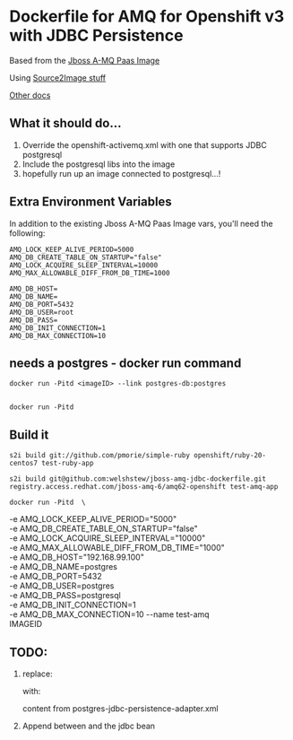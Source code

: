 # Dockerfile for AMQ for Openshift v3 with JDBC Persistence

Based from the [Jboss A-MQ Paas Image](https://docs.openshift.com/enterprise/3.1/using_images/xpaas_images/a_mq.html)

Using [Source2Image stuff](https://github.com/openshift/source-to-image)

[Other docs](https://docs.openshift.com/enterprise/3.0/creating_images/s2i.html)

## What it should do...

1.  Override the openshift-activemq.xml with one that supports JDBC postgresql
2.  Include the postgresql libs into the image
3.  hopefully run up an image connected to postgresql...!


## Extra Environment Variables

In addition to the existing Jboss A-MQ Paas Image vars, you'll need the following:

	AMQ_LOCK_KEEP_ALIVE_PERIOD=5000
	AMQ_DB_CREATE_TABLE_ON_STARTUP="false"
	AMQ_LOCK_ACQUIRE_SLEEP_INTERVAL=10000
	AMQ_MAX_ALLOWABLE_DIFF_FROM_DB_TIME=1000

	AMQ_DB_HOST=
	AMQ_DB_NAME=
	AMQ_DB_PORT=5432
	AMQ_DB_USER=root
	AMQ_DB_PASS=
	AMQ_DB_INIT_CONNECTION=1
	AMQ_DB_MAX_CONNECTION=10

## needs a postgres - docker run command

	docker run -Pitd <imageID> --link postgres-db:postgres


	docker run -Pitd 

## Build it

	s2i build git://github.com/pmorie/simple-ruby openshift/ruby-20-centos7 test-ruby-app

	s2i build git@github.com:welshstew/jboss-amq-jdbc-dockerfile.git registry.access.redhat.com/jboss-amq-6/amq62-openshift test-amq-app

	docker run -Pitd  \
 -e AMQ_LOCK_KEEP_ALIVE_PERIOD="5000" \
 -e AMQ_DB_CREATE_TABLE_ON_STARTUP="false" \
 -e AMQ_LOCK_ACQUIRE_SLEEP_INTERVAL="10000" \
 -e AMQ_MAX_ALLOWABLE_DIFF_FROM_DB_TIME="1000" \
 -e AMQ_DB_HOST="192.168.99.100" \
 -e AMQ_DB_NAME=postgres \
 -e AMQ_DB_PORT=5432 \
 -e AMQ_DB_USER=postgres \
 -e AMQ_DB_PASS=postgresql \
 -e AMQ_DB_INIT_CONNECTION=1 \
 -e AMQ_DB_MAX_CONNECTION=10 
 --name test-amq \
 IMAGEID



## TODO:

1.  replace:

	<persistenceAdapter>
        <kahaDB directory="${activemq.data}/kahadb" />
    </persistenceAdapter>	

    with:

	content from postgres-jdbc-persistence-adapter.xml

2.  Append between </broker> and </beans> the jdbc bean	
